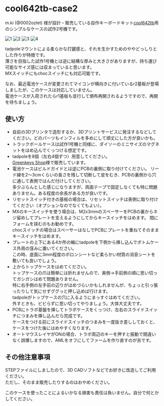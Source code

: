 # cool642tb-case2

m.ki (@0002ozlet) 様が設計・販売している自作キーボードキット[cool642tb](https://booth.pm/ja/items/6740910 "BOOTH")用のシンプルなケースの試作2号機です。

![1](https://github.com/user-attachments/assets/57271b86-7cec-4a38-9d81-2a960a21a88b)
![2](https://github.com/user-attachments/assets/fe8bed2e-782d-4981-9f13-cfe8a0c3cf9f)
![3](https://github.com/user-attachments/assets/a0114b76-4f74-43b0-af3c-583b23571d93)
![4](https://github.com/user-attachments/assets/01813197-4d5a-4b62-8428-d3262442c451)

tadpoleマウントによる柔らかな打鍵感と、それを生かすためのややどっしりとした作りが特徴です。\
薄さを目指した試作1号機とは逆に結構な厚みと大きさがありますが、持ち運び可能なサイズ感には収まっていると思います。\
MXスイッチにもchocスイッチにも対応可能です。

なお、最近電池ケースが変更されてマイコンが横向きに付いているr2基板が登場しましたが、このケースは対応していません。\
電池ケースが入荷されたらr1基板も並行して頒布再開されるようですので、再開を待ちましょう。


## 使い方

- 自前の3Dプリンタで造形するか、3Dプリントサービスに発注するなどしてください。どのパーツもインフィルを多めにして頑丈にした方が良いかも。
- トラックボールケースは試作1号機と同様に、ダイソーのミニサイズのマグネットをはめ込んでくっつける想定です。
- tadpoleを8個（左右4個ずつ）用意してください。\
  [Greenkeys Shop](https://shop.green-keys.info/products/tadpole "GREENKEYS")様で販売しています。
- 電池ケースはビルドガイドとは逆にPCBの裏側に取り付けてください。
  リード線を2～3cmくらいの長さを残して切断して皮をむき、PCBの裏側から穴に通して表側ではんだ付けしてください。\
  多少ぶらんとした感じになりますが、両面テープで固定しなくても特に問題ありません。ある程度の余長がある方が良いです。
- リセットスイッチ付きの基板の場合は、リセットスイッチは表側に取り付けてください（オプションなのでなくてもよい）。
- MXのキースイッチを使う場合は、M2x3mmのスペーサーをPCBの裏からネジ留めしてプレートを支えるようにしてからキースイッチをはめます。
  間にフォームを挟むのもお勧めです。\
  chocスイッチの場合はスペーサーはなしでPCBにプレートを重ねてそのままキースイッチをはめます。
- プレートの上下にある4か所の輪にtadpoleを下側から挿し込んでボトムケース外周の窪みに置いてください。\
  この時、底面に3mm程度のポロンシートなど柔らかい材質の消音シートを敷いても良いでしょう。
- 上からトップケースをはめてください。\
  トップケースの爪は簡単には折れませんので、奥側→手前側の順に思い切ってガシガシはめて問題ありません。\
  特に右手側の左手前の辺りがはめづらいかもしれませんが、ちょっと引っ張ったりして気にせずググっと押し込めば行けます。\
  tadpoleがトップケースの穴に入るようにまっすぐはめてください。\
  外すときも、ビビらずに思い切ってやりましょう。大体大丈夫です。
- PCBにトラボ基盤を挿してトラボケースをくっつけ、左右のスライドスイッチにつまみを挿し込んだら完成です。\
  ケースをつける前にスライドスイッチのつまみを一度抜き差ししておくと、ケースをつけた後にはめやすくなります。
- オートマウスレイヤがONの場合、トラボ周辺のキーを押すと振動で間違いなく誤爆しますので、AMLをオフにしてファームを作り直すのが吉です。


## その他注意事項

STEPファイルにしましたので、3D CADソフトなどでお好きに改造してご利用ください。\
ただし、そのまま販売したりするのはおやめください。

このケースを使ったことによるいかなる損害も責任は負いません。自分で何とかしてください。

